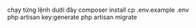 chạy từng lệnh dưới đây
composer install
cp .env.example .env    
php artisan key:generate
php artisan migrate